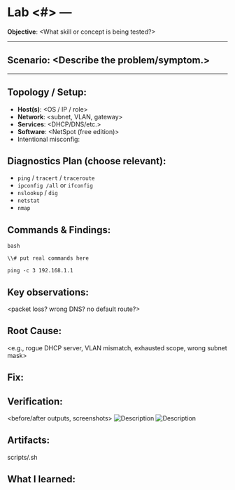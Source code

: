 # Lab <#> — <Short Title>

**Objective**: <What skill or concept is being tested?>

---

## Scenario: <Describe the problem/symptom.>

---

## Topology / Setup:

- **Host(s)**: <OS / IP / role>
- **Network**: <subnet, VLAN, gateway>
- **Services**: <DHCP/DNS/etc.>
- **Software**: <NetSpot (free edition)>
- Intentional misconfig: <what you broke on purpose>

## Diagnostics Plan (choose relevant):

- `ping` / `tracert` / `traceroute`
- `ipconfig /all` or `ifconfig`
- `nslookup` / `dig`
- `netstat`
- `nmap`

## Commands \& Findings:

```
bash

\\# put real commands here

ping -c 3 192.168.1.1
```

## Key observations:

<packet loss? wrong DNS? no default route?>

## Root Cause:

<e.g., rogue DHCP server, VLAN mismatch, exhausted scope, wrong subnet mask>

## Fix:

<exact change you made>

## Verification:

<before/after outputs, screenshots>
![Description](/images/lab{#}-{title}.png)
![Description](/images/lab{#}-{title}.png)

## Artifacts:

scripts/<helper>.sh

## What I learned:

<bullet points>
